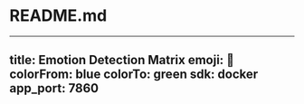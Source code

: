 # README.md

---
title: Emotion Detection Matrix
emoji: 🤖
colorFrom: blue
colorTo: green
sdk: docker
app_port: 7860
---
